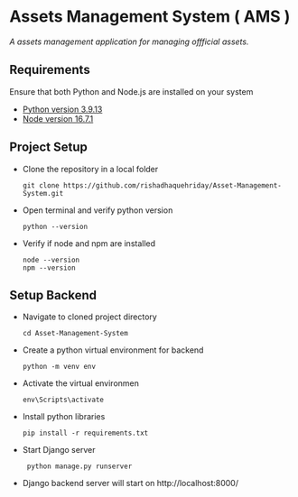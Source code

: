 # Assets Management System ( AMS )
*A assets management application for managing offficial assets.*
## Requirements
Ensure that both Python and Node.js are installed on your system
- [Python version 3.9.13](https://www.python.org/downloads/release/python-3913/)
- [Node version 16.7.1](https://nodejs.org/en/blog/release/v16.7.1/)

## Project Setup
- Clone the repository in a local folder  
 
    `git clone https://github.com/rishadhaquehriday/Asset-Management-System.git`
- Open terminal and verify python version  

    `python --version`
- Verify if node and npm are installed  

    `node --version`  
    `npm --version`
    
## Setup Backend
- Navigate to cloned project directory
  
  `cd Asset-Management-System`
  
- Create a python virtual environment for backend  

  `python -m venv env`
  
- Activate the virtual environmen
  
  `env\Scripts\activate`
  
- Install python libraries 
 
  `pip install -r requirements.txt`
  
- Start Django server
  
  ` python manage.py runserver`
  
- Django backend server will start on http://localhost:8000/ 
